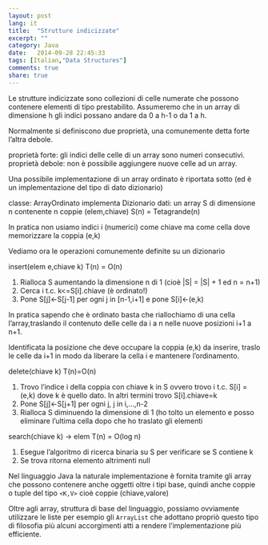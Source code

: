 ```yaml
---
layout: post
lang: it
title:  "Strutture indicizzate"
excerpt: ""
category: Java
date:   2014-09-28 22:45:33
tags: [Italian,"Data Structures"]
comments: true
share: true
---
```


Le strutture indicizzate sono collezioni di celle numerate che possono contenere elementi di tipo prestabilito. Assumeremo che in un array di dimensione h gli indici possano andare da 0 a h-1 o da 1 a h.

Normalmente si definiscono due proprietà, una comunemente detta forte l’altra debole.

proprietà forte: gli indici delle celle di un array sono numeri consecutivi.
proprietà debole: non è possibile aggiungere nuove celle ad un array.

Una possibile implementazione di un array ordinato è riportata sotto (ed è un implementazione del tipo di dato dizionario)

classe: ArrayOrdinato implementa Dizionario
dati: un array S di dimensione n contenente n coppie (elem,chiave) S(n) = Tetagrande(n)

In pratica non usiamo indici i (numerici) come  chiave ma come cella dove memorizzare la coppia (e,k)

Vediamo ora le operazioni comunemente definite su un dizionario

insert(elem e,chiave k) T(n) = O(n)

1. Rialloca S aumentando la dimensione n di 1 (cioè |S| = |S| + 1 ed n = n+1)
2. Cerca i t.c. k<=S[i].chiave (è ordinato!)
3. Pone S[j]<-S[j-1] per ogni j in [n-1,i+1] e pone S[i]<-(e,k)

In pratica sapendo che è ordinato basta che riallochiamo di una cella l’array,traslando il contenuto delle celle da i a n nelle nuove posizioni i+1 a n+1.


Identificata la posizione che deve occupare la coppia (e,k) da inserire, traslo le celle da i+1 in modo da liberare la cella i e mantenere l’ordinamento.

delete(chiave k) T(n)=O(n)

1. Trovo l’indice i della coppia con chiave k in S ovvero trovo i t.c. S[i] = (e,k) dove k è quello dato. In altri termini trovo S[i].chiave=k
2. Pone S[j]<-S[j+1] per ogni j, j in i,...,n-2
3. Rialloca S diminuendo la dimensione di 1 (ho tolto un elemento e posso eliminare l’ultima cella dopo che ho traslato gli elementi

search(chiave k) -> elem T(n) = O(log n)

1. Esegue l’algoritmo di ricerca binaria su S per verificare se S contiene k
2. Se trova ritorna elemento altrimenti null

Nel linguaggio Java la naturale implementazione è fornita tramite gli array che possono contenere anche oggetti oltre i tipi base, quindi anche coppie o tuple del tipo `<K,V>` cioè coppie (chiave,valore)

Oltre agli array, struttura di base del linguaggio, possiamo ovviamente utilizzare le liste per esempio gli `ArrayList` che adottano propriò questo tipo di filosofia più alcuni accorgimenti atti a rendere l’implementazione più efficiente.
